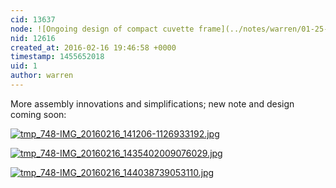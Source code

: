 ```yaml
---
cid: 13637
node: ![Ongoing design of compact cuvette frame](../notes/warren/01-25-2016/ongoing-design-of-compact-cuvette-frame)
nid: 12616
created_at: 2016-02-16 19:46:58 +0000
timestamp: 1455652018
uid: 1
author: warren
---
```


More assembly innovations and simplifications; new note and design coming soon:


[![tmp_748-IMG_20160216_141206-1126933192.jpg](//i.publiclab.org/system/images/photos/000/014/345/medium/tmp_748-IMG_20160216_141206-1126933192.jpg)](//i.publiclab.org/system/images/photos/000/014/345/original/tmp_748-IMG_20160216_141206-1126933192.jpg)


[![tmp_748-IMG_20160216_1435402009076029.jpg](//i.publiclab.org/system/images/photos/000/014/346/medium/tmp_748-IMG_20160216_1435402009076029.jpg)](//i.publiclab.org/system/images/photos/000/014/346/original/tmp_748-IMG_20160216_1435402009076029.jpg)


[![tmp_748-IMG_20160216_144038739053110.jpg](//i.publiclab.org/system/images/photos/000/014/347/medium/tmp_748-IMG_20160216_144038739053110.jpg)](//i.publiclab.org/system/images/photos/000/014/347/original/tmp_748-IMG_20160216_144038739053110.jpg)

